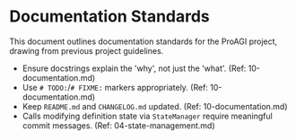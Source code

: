 # Documentation Standards

This document outlines documentation standards for the ProAGI project, drawing from previous project guidelines.

- Ensure docstrings explain the 'why', not just the 'what'. (Ref: 10-documentation.md)
- Use `# TODO:`/`# FIXME:` markers appropriately. (Ref: 10-documentation.md)
- Keep `README.md` and `CHANGELOG.md` updated. (Ref: 10-documentation.md)
- Calls modifying definition state via `StateManager` require meaningful commit messages. (Ref: 04-state-management.md)

